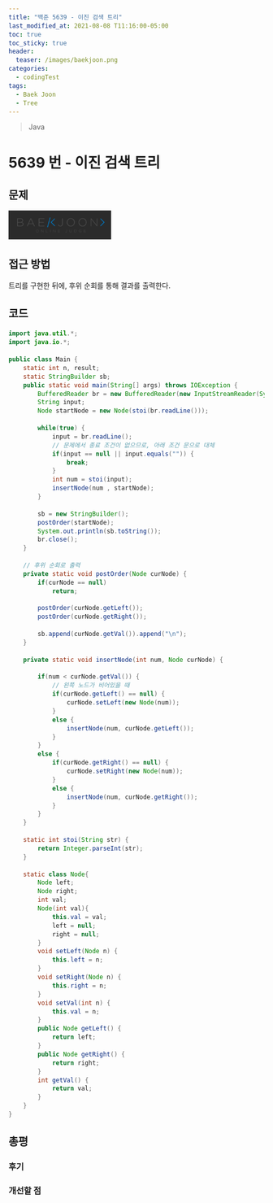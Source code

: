 ```yaml
---
title: "백준 5639 - 이진 검색 트리"
last_modified_at: 2021-08-08 T11:16:00-05:00
toc: true
toc_sticky: true
header:
  teaser: /images/baekjoon.png
categories:
  - codingTest
tags:
  - Baek Joon
  - Tree
---
```


> Java

# 5639 번 - 이진 검색 트리

## 문제

[<img src="/images/baekjoon.png" width="40%" height="40%">](https://www.acmicpc.net/problem/5639)

## 접근 방법

트리를 구현한 뒤에, 후위 순회를 통해 결과를 출력한다.

## 코드

```java
import java.util.*;
import java.io.*;

public class Main {
	static int n, result;
	static StringBuilder sb;
	public static void main(String[] args) throws IOException {
		BufferedReader br = new BufferedReader(new InputStreamReader(System.in));
		String input;
		Node startNode = new Node(stoi(br.readLine()));

		while(true) {
			input = br.readLine();
			// 문제에서 종료 조건이 없으므로, 아래 조건 문으로 대체
			if(input == null || input.equals("")) {
				break;
			}
			int num = stoi(input);
			insertNode(num , startNode);
		}

		sb = new StringBuilder();
		postOrder(startNode);
		System.out.println(sb.toString());
    	br.close();
	}

	// 후위 순회로 출력
	private static void postOrder(Node curNode) {
		if(curNode == null)
			return;

		postOrder(curNode.getLeft());
		postOrder(curNode.getRight());

		sb.append(curNode.getVal()).append("\n");
	}

	private static void insertNode(int num, Node curNode) {

		if(num < curNode.getVal()) {
			// 왼쪽 노드가 비어있을 때
			if(curNode.getLeft() == null) {
				curNode.setLeft(new Node(num));
			}
			else {
				insertNode(num, curNode.getLeft());
			}
		}
		else {
			if(curNode.getRight() == null) {
				curNode.setRight(new Node(num));
			}
			else {
				insertNode(num, curNode.getRight());
			}
		}
	}

	static int stoi(String str) {
    	return Integer.parseInt(str);
    }

	static class Node{
		Node left;
		Node right;
		int val;
		Node(int val){
			this.val = val;
			left = null;
			right = null;
		}
		void setLeft(Node n) {
			this.left = n;
		}
		void setRight(Node n) {
			this.right = n;
		}
		void setVal(int n) {
			this.val = n;
		}
		public Node getLeft() {
			return left;
		}
		public Node getRight() {
			return right;
		}
		int getVal() {
			return val;
		}
	}
}
```

## 총평

### 후기

### 개선할 점

<!-- ★
<img src="/images/codingTest/bj/문제번호.PNG" width="40%" height="40%">

-->
